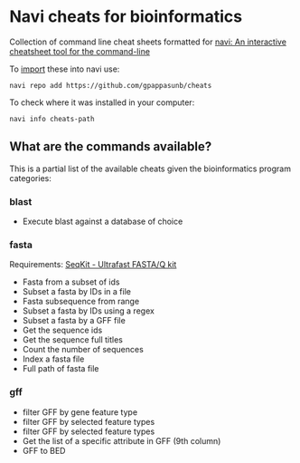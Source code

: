 # Navi cheats for bioinformatics

Collection of command line cheat sheets formatted for [navi: An interactive cheatsheet tool for the command-line](https://github.com/denisidoro/navi)

To [import](https://github.com/denisidoro/navi#cheatsheet-repositories) these into navi use:

    navi repo add https://github.com/gpappasunb/cheats 

To check where it was installed in your computer:

    navi info cheats-path


## What are the commands available?

This is a partial list of the available cheats given the bioinformatics program categories:

### blast

* Execute blast against a database of choice

### fasta

Requirements: [SeqKit - Ultrafast FASTA/Q kit](https://bioinf.shenwei.me/seqkit/)

* Fasta from a subset of ids
* Subset a fasta by IDs in a file
* Fasta subsequence from range
* Subset a fasta by IDs using a regex 
* Subset a fasta by a GFF file
* Get the sequence ids
* Get the sequence full titles
* Count the number of sequences
* Index a fasta file
* Full path of fasta file

### gff

* filter GFF by gene feature type 
* filter GFF by selected feature types
* filter GFF by selected feature types
* Get the list of a specific attribute in GFF (9th column)
* GFF to BED


